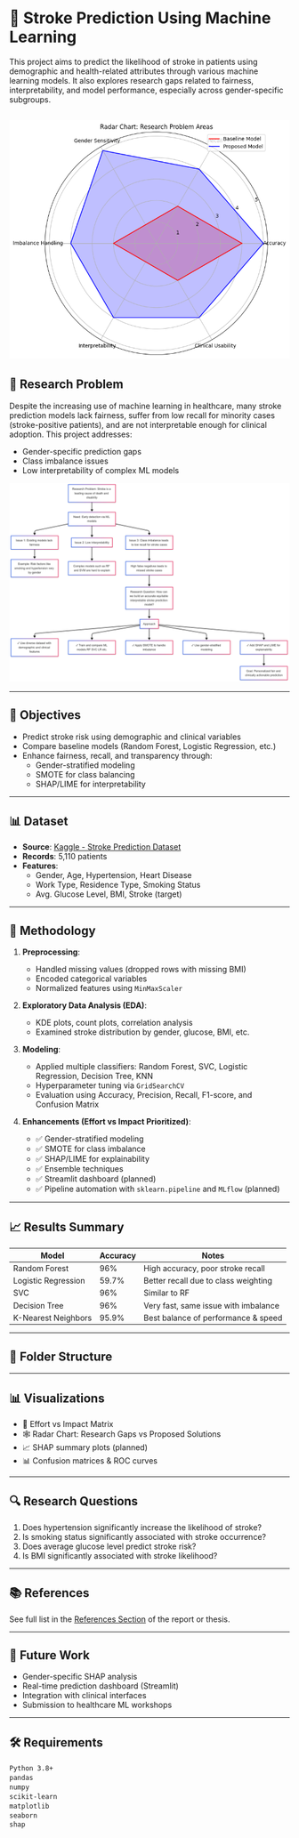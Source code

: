 # 🧠 Stroke Prediction Using Machine Learning

This project aims to predict the likelihood of stroke in patients using demographic and health-related attributes through various machine learning models. It also explores research gaps related to fairness, interpretability, and model performance, especially across gender-specific subgroups.

![Radar Chart](images/radar%20style.png)
---

## 📌 Research Problem

Despite the increasing use of machine learning in healthcare, many stroke prediction models lack fairness, suffer from low recall for minority cases (stroke-positive patients), and are not interpretable enough for clinical adoption. This project addresses:

- Gender-specific prediction gaps
- Class imbalance issues
- Low interpretability of complex ML models

![Research Problem Flowchart](images/Untitled%20diagram-2025-04-10-234526.png)

---

## 🎯 Objectives

- Predict stroke risk using demographic and clinical variables
- Compare baseline models (Random Forest, Logistic Regression, etc.)
- Enhance fairness, recall, and transparency through:
  - Gender-stratified modeling
  - SMOTE for class balancing
  - SHAP/LIME for interpretability

---

## 📊 Dataset

- **Source**: [Kaggle - Stroke Prediction Dataset](https://www.kaggle.com/datasets/fedesoriano/stroke-prediction-dataset)
- **Records**: 5,110 patients
- **Features**:
  - Gender, Age, Hypertension, Heart Disease
  - Work Type, Residence Type, Smoking Status
  - Avg. Glucose Level, BMI, Stroke (target)

---

## 🧪 Methodology

1. **Preprocessing**:
   - Handled missing values (dropped rows with missing BMI)
   - Encoded categorical variables
   - Normalized features using `MinMaxScaler`

2. **Exploratory Data Analysis (EDA)**:
   - KDE plots, count plots, correlation analysis
   - Examined stroke distribution by gender, glucose, BMI, etc.

3. **Modeling**:
   - Applied multiple classifiers: Random Forest, SVC, Logistic Regression, Decision Tree, KNN
   - Hyperparameter tuning via `GridSearchCV`
   - Evaluation using Accuracy, Precision, Recall, F1-score, and Confusion Matrix

4. **Enhancements (Effort vs Impact Prioritized)**:
   - ✅ Gender-stratified modeling
   - ✅ SMOTE for class imbalance
   - ✅ SHAP/LIME for explainability
   - ✅ Ensemble techniques
   - ✅ Streamlit dashboard (planned)
   - ✅ Pipeline automation with `sklearn.pipeline` and `MLflow` (planned)

---

## 📈 Results Summary

| Model                  | Accuracy | Notes                                      |
|------------------------|----------|--------------------------------------------|
| Random Forest          | 96%      | High accuracy, poor stroke recall          |
| Logistic Regression    | 59.7%    | Better recall due to class weighting       |
| SVC                    | 96%      | Similar to RF                              |
| Decision Tree          | 96%      | Very fast, same issue with imbalance       |
| K-Nearest Neighbors    | 95.9%    | Best balance of performance & speed        |

---

## 📂 Folder Structure


---

## 📊 Visualizations

- 📍 Effort vs Impact Matrix
- 🕸️ Radar Chart: Research Gaps vs Proposed Solutions
- 📈 SHAP summary plots (planned)
- 📊 Confusion matrices & ROC curves

---

## 🔍 Research Questions

1. Does hypertension significantly increase the likelihood of stroke?
2. Is smoking status significantly associated with stroke occurrence?
3. Does average glucose level predict stroke risk?
4. Is BMI significantly associated with stroke likelihood?

---

## 📚 References

See full list in the [References Section](#references) of the report or thesis.

---

## 📌 Future Work

- Gender-specific SHAP analysis
- Real-time prediction dashboard (Streamlit)
- Integration with clinical interfaces
- Submission to healthcare ML workshops

---

## 🛠️ Requirements

```bash
Python 3.8+
pandas
numpy
scikit-learn
matplotlib
seaborn
shap
